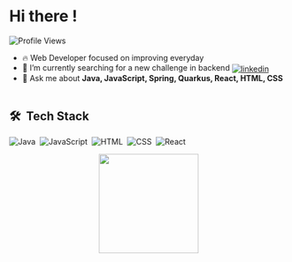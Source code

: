 <h1>Hi there !</h1>

<p align="left"> <img src="https://komarev.com/ghpvc/?username=tiagocncosta&color=red" alt="Profile Views" /> </p>

- 🔥 Web Developer focused on improving everyday
- 🔭 I’m currently searching for a new challenge in backend <a href="https://www.linkedin.com/in/tiago-costa-0a466018b/" target="_blank">
  <img align="center" src="https://img.shields.io/badge/-LinkedIn-05122A?style=flat&logo=linkedin" alt="linkedin"/></a>
- 💬 Ask me about **Java, JavaScript, Spring, Quarkus, React, HTML, CSS**
<br><br>
## 🛠 &nbsp;Tech Stack

![Java](https://img.shields.io/badge/Java-ED8B00?style=for-the-badge&logo=java&logoColor=whit)&nbsp;
![JavaScript](https://img.shields.io/badge/JavaScript-323330?style=for-the-badge&logo=javascript&logoColor=F7DF1E)&nbsp;
![HTML](https://img.shields.io/badge/HTML-239120?style=for-the-badge&logo=html5&logoColor=white)&nbsp;
![CSS](https://img.shields.io/badge/CSS-239120?&style=for-the-badge&logo=css3&logoColor=white)&nbsp;
![React](https://img.shields.io/badge/React-20232A?style=for-the-badge&logo=react&logoColor=61DAFB)&nbsp;

<div align="center">
<img height="180em" src="https://github-readme-stats.vercel.app/api/top-langs/?username=tiagocncosta&layout=compact&theme=dracula" />
</div>
<br>
